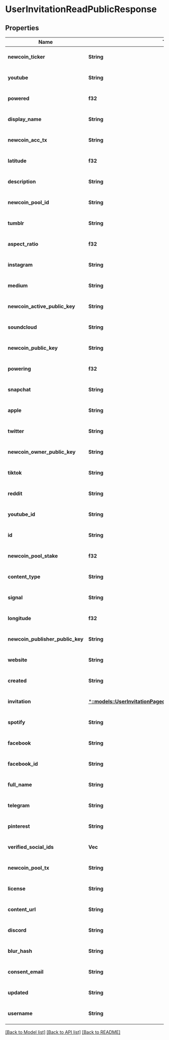 # UserInvitationReadPublicResponse

## Properties
Name | Type | Description | Notes
------------ | ------------- | ------------- | -------------
**newcoin_ticker** | **String** |  | [optional] [default to null]
**youtube** | **String** |  | [optional] [default to null]
**powered** | **f32** |  | [optional] [default to null]
**display_name** | **String** |  | [optional] [default to null]
**newcoin_acc_tx** | **String** |  | [optional] [default to null]
**latitude** | **f32** |  | [optional] [default to null]
**description** | **String** |  | [optional] [default to null]
**newcoin_pool_id** | **String** |  | [optional] [default to null]
**tumblr** | **String** |  | [optional] [default to null]
**aspect_ratio** | **f32** |  | [optional] [default to null]
**instagram** | **String** |  | [optional] [default to null]
**medium** | **String** |  | [optional] [default to null]
**newcoin_active_public_key** | **String** |  | [optional] [default to null]
**soundcloud** | **String** |  | [optional] [default to null]
**newcoin_public_key** | **String** |  | [optional] [default to null]
**powering** | **f32** |  | [optional] [default to null]
**snapchat** | **String** |  | [optional] [default to null]
**apple** | **String** |  | [optional] [default to null]
**twitter** | **String** |  | [optional] [default to null]
**newcoin_owner_public_key** | **String** |  | [optional] [default to null]
**tiktok** | **String** |  | [optional] [default to null]
**reddit** | **String** |  | [optional] [default to null]
**youtube_id** | **String** |  | [optional] [default to null]
**id** | **String** |  | [optional] [default to null]
**newcoin_pool_stake** | **f32** |  | [optional] [default to null]
**content_type** | **String** |  | [optional] [default to null]
**signal** | **String** |  | [optional] [default to null]
**longitude** | **f32** |  | [optional] [default to null]
**newcoin_publisher_public_key** | **String** |  | [optional] [default to null]
**website** | **String** |  | [optional] [default to null]
**created** | **String** |  | [optional] [default to null]
**invitation** | [***::models::UserInvitationPagedListReadPublicResponseInvitation**](UserInvitationPagedListReadPublicResponse_invitation.md) |  | [optional] [default to null]
**spotify** | **String** |  | [optional] [default to null]
**facebook** | **String** |  | [optional] [default to null]
**facebook_id** | **String** |  | [optional] [default to null]
**full_name** | **String** |  | [optional] [default to null]
**telegram** | **String** |  | [optional] [default to null]
**pinterest** | **String** |  | [optional] [default to null]
**verified_social_ids** | **Vec<String>** |  | [optional] [default to null]
**newcoin_pool_tx** | **String** |  | [optional] [default to null]
**license** | **String** |  | [optional] [default to null]
**content_url** | **String** |  | [optional] [default to null]
**discord** | **String** |  | [optional] [default to null]
**blur_hash** | **String** |  | [optional] [default to null]
**consent_email** | **String** |  | [optional] [default to null]
**updated** | **String** |  | [optional] [default to null]
**username** | **String** |  | [optional] [default to null]

[[Back to Model list]](../README.md#documentation-for-models) [[Back to API list]](../README.md#documentation-for-api-endpoints) [[Back to README]](../README.md)


